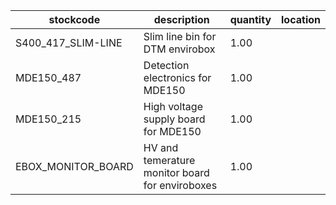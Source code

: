 |stockcode|description|quantity|location|
|---------|-----------|--------|--------|
|S400_417_SLIM-LINE|Slim line bin for DTM envirobox|1.00||
|MDE150_487|Detection electronics for MDE150|1.00||
|MDE150_215|High voltage supply board for MDE150|1.00||
|EBOX_MONITOR_BOARD|HV and temerature monitor board for enviroboxes|1.00||
